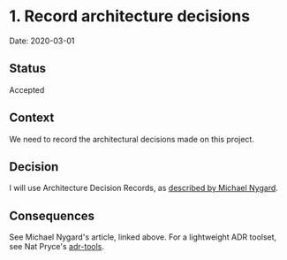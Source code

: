 # 1. Record architecture decisions

Date: 2020-03-01

## Status

Accepted

## Context

We need to record the architectural decisions made on this project.

## Decision

I will use Architecture Decision Records, as [described by Michael Nygard](http://thinkrelevance.com/blog/2011/11/15/documenting-architecture-decisions).

## Consequences

See Michael Nygard's article, linked above. For a lightweight ADR toolset, see Nat Pryce's [adr-tools](https://github.com/npryce/adr-tools).
